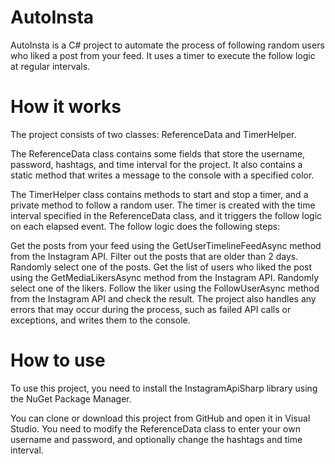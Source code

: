 # AutoInsta
AutoInsta is a C# project to automate the process of following random users who liked a post from your feed. It uses a timer to execute the follow logic at regular intervals.

# How it works
The project consists of two classes: ReferenceData and TimerHelper.

The ReferenceData class contains some fields that store the username, password, hashtags, and time interval for the project. It also contains a static method that writes a message to the console with a specified color.

The TimerHelper class contains methods to start and stop a timer, and a private method to follow a random user. The timer is created with the time interval specified in the ReferenceData class, and it triggers the follow logic on each elapsed event. The follow logic does the following steps:

Get the posts from your feed using the GetUserTimelineFeedAsync method from the Instagram API.
Filter out the posts that are older than 2 days.
Randomly select one of the posts.
Get the list of users who liked the post using the GetMediaLikersAsync method from the Instagram API.
Randomly select one of the likers.
Follow the liker using the FollowUserAsync method from the Instagram API and check the result.
The project also handles any errors that may occur during the process, such as failed API calls or exceptions, and writes them to the console.

# How to use
To use this project, you need to install the InstagramApiSharp library using the NuGet Package Manager.

You can clone or download this project from GitHub and open it in Visual Studio. You need to modify the ReferenceData class to enter your own username and password, and optionally change the hashtags and time interval.


